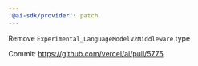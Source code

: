 ```yaml
---
'@ai-sdk/provider': patch
---
```


Remove `Experimental_LanguageModelV2Middleware` type

Commit: https://github.com/vercel/ai/pull/5775
